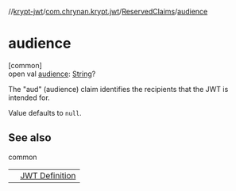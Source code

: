 //[krypt-jwt](../../../index.md)/[com.chrynan.krypt.jwt](../index.md)/[ReservedClaims](index.md)/[audience](audience.md)

# audience

[common]\
open val [audience](audience.md): [String](https://kotlinlang.org/api/latest/jvm/stdlib/kotlin/-string/index.html)?

The &quot;aud&quot; (audience) claim identifies the recipients that the JWT is intended for.

Value defaults to `null`.

## See also

common

| | |
|---|---|
|  | [JWT Definition](https://datatracker.ietf.org/doc/html/rfc7519#section-4.1.3) |
